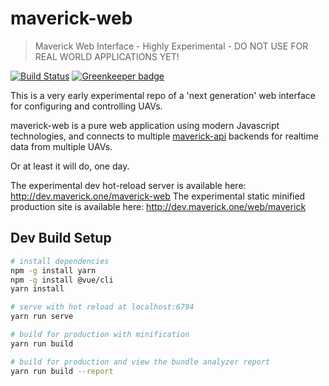 # maverick-web

> Maverick Web Interface - Highly Experimental - DO NOT USE FOR REAL WORLD APPLICATIONS YET!

[![Build Status](http://newdev.maverick.one/jenkins/buildStatus/icon?job=maverick-web/Jenkins-ci)](http://dev.maverick.one/jenkins/blue/organizations/jenkins/maverick-web/branches/) [![Greenkeeper badge](https://badges.greenkeeper.io/goodrobots/maverick-web.svg)](https://greenkeeper.io/)

This is a very early experimental repo of a 'next generation' web interface for configuring and controlling UAVs.

maverick-web is a pure web application using modern Javascript technologies, and connects to multiple [maverick-api](https://github.com/goodrobots/maverick-api) backends for realtime data from multiple UAVs.

Or at least it will do, one day.

The experimental dev hot-reload server is available here: http://dev.maverick.one/maverick-web
The experimental static minified production site is available here: http://dev.maverick.one/web/maverick

## Dev Build Setup

``` bash
# install dependencies
npm -g install yarn
npm -g install @vue/cli
yarn install

# serve with hot reload at localhost:6794
yarn run serve

# build for production with minification
yarn run build

# build for production and view the bundle analyzer report
yarn run build --report
```
